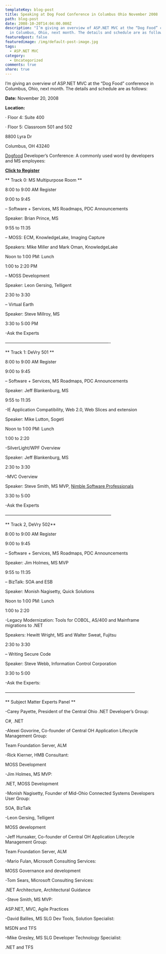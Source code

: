 ```yaml
---
templateKey: blog-post
title: Speaking at Dog Food Conference in Columbus Ohio November 2008
path: blog-post
date: 2008-10-20T14:04:00.000Z
description: "I’m giving an overview of ASP.NET MVC at the “Dog Food” conference
  in Columbus, Ohio, next month. The details and schedule are as follows:"
featuredpost: false
featuredimage: /img/default-post-image.jpg
tags:
  - ASP.NET MVC
category:
  - Uncategorized
comments: true
share: true
---
```

I’m giving an overview of ASP.NET MVC at the “Dog Food” conference in Columbus, Ohio, next month. The details and schedule are as follows:

**Date:** November 20, 2008

**Location:**

· Floor 4: Suite 400

· Floor 5: Classroom 501 and 502

8800 Lyra Dr

Columbus, OH 43240

[Dogfood](http://en.wikipedia.org/wiki/Eat_one's_own_dog_food) Developer’s Conference: A commonly used word by developers and MS employees:

**[Click to Register](http://msevents.microsoft.com/CUI/EventDetail.aspx?EventID=1032390559&Culture=en-US)**

\*\* Track 0: MS Multipurpose Room \*\*

8:00 to 9:00 AM Register

9:00 to 9:45

– Software + Services, MS Roadmaps, PDC Announcements

Speaker: Brian Prince, MS

9:55 to 11:35

– MOSS: ECM, KnowledgeLake, Imaging Capture

Speakers: Mike Miller and Mark Oman, KnowledgeLake

Noon to 1:00 PM: Lunch

1:00 to 2:20 PM

– MOSS Development

Speaker: Leon Gersing, Telligent

2:30 to 3:30

– Virtual Earth

Speaker: Steve Millroy, MS

3:30 to 5:00 PM

\-Ask the Experts

————————————————————————-

\*\* Track 1: DeVry 501 \*\*

8:00 to 9:00 AM Register

9:00 to 9:45

– Software + Services, MS Roadmaps, PDC Announcements

Speaker: Jeff Blankenburg, MS

9:55 to 11:35

\-IE Application Compatibility, Web 2.0, Web Slices and extension

Speaker: Mike Lutton, Sogeti

Noon to 1:00 PM: Lunch

1:00 to 2:20

\-SilverLight/WPF Overview

Speaker: Jeff Blankenburg, MS

2:30 to 3:30

\-MVC Overview

Speaker: Steve Smith, MS MVP, [Nimble Software Professionals](http://nimblepros.com/)

3:30 to 5:00

\-Ask the Experts

————————————————————————–

\*\* Track 2, DeVry 502\*\*

8:00 to 9:00 AM Register

9:00 to 9:45

– Software + Services, MS Roadmaps, PDC Announcements

Speaker: Jim Holmes, MS MVP

9:55 to 11:35

– BizTalk: SOA and ESB

Speaker: Monish Nagisetty, Quick Solutions

Noon to 1:00 PM: Lunch

1:00 to 2:20

\-Legacy Modernization: Tools for COBOL, AS/400 and Mainframe migrations to .NET

Speakers: Hewitt Wright, MS and Walter Sweat, Fujitsu

2:30 to 3:30

– Writing Secure Code

Speaker: Steve Webb, Information Control Corporation

3:30 to 5:00

\-Ask the Experts:

——————————————————————————————

\*\* Subject Matter Experts Panel \*\*

\-Carey Payette, President of the Central Ohio .NET Developer’s Group:

C#, .NET

\-Alexei Govorine, Co-founder of Central OH Application Lifecycle Management Group:

Team Foundation Server, ALM

\-Rick Kierner, HMB Consultant:

MOSS Development

\-Jim Holmes, MS MVP:

.NET, MOSS Development

\-Monish Nagisetty, Founder of Mid-Ohio Connected Systems Developers User Group:

SOA, BizTalk

\-Leon Gersing, Telligent

MOSS development

\-Jeff Hunsaker, Co-founder of Central OH Application Lifecycle Management Group:

Team Foundation Server, ALM

\-Mario Fulan, Microsoft Consulting Services:

MOSS Governance and development

\-Tom Sears, Microsoft Consulting Services:

.NET Architecture, Architectural Guidance

\-Steve Smith, MS MVP:

ASP.NET, MVC, Agile Practices

\-David Baliles, MS SLG Dev Tools, Solution Specialist:

MSDN and TFS

\-Mike Gresley, MS SLG Developer Technology Specialist:

.NET and TFS
